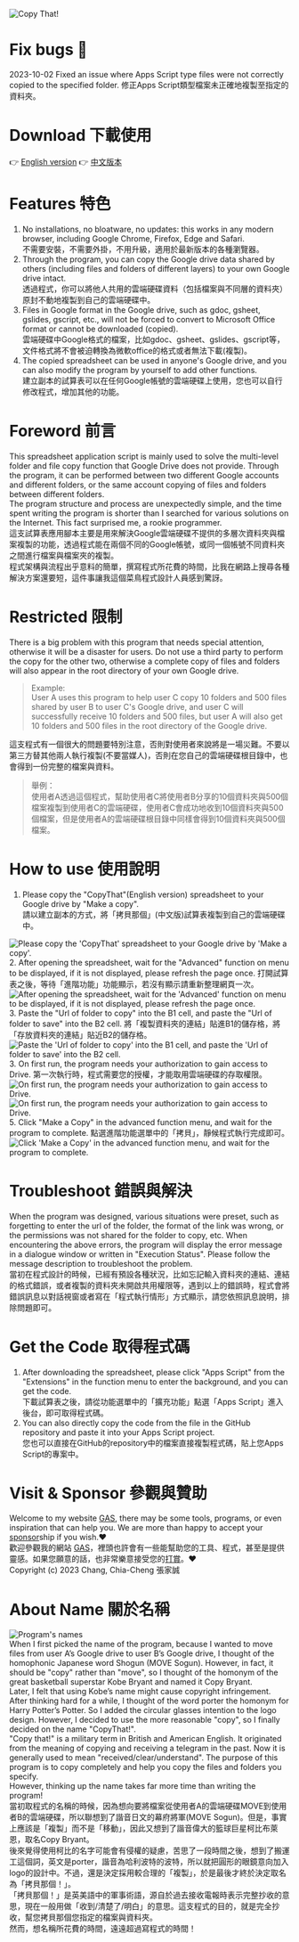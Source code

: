 ![Copy That!](https://www.php-pie.net/images/CopyThat.png "Copy That!")
# Fix bugs 🐛
2023-10-02 Fixed an issue where Apps Script type files were not correctly copied to the specified folder. 修正Apps Script類型檔案未正確地複製至指定的資料夾。
# Download 下載使用
👉 [English version](https://docs.google.com/spreadsheets/d/1oWTF7TRUZlMzjav9LxExCMWfXQuLtIKh_PFhP3j8syE/copy) 👉 [中文版本](https://docs.google.com/spreadsheets/d/1Zn68t9-4FbS2dqQwphm-0xGUUFbKlIuUQ_jLFeHzcWM/copy)
# Features 特色
1. No installations, no bloatware, no updates: this works in any modern browser, including Google Chrome, Firefox, Edge and Safari.  
不需要安裝，不需要外掛，不用升級，適用於最新版本的各種瀏覽器。
2. Through the program, you can copy the Google drive data shared by others (including files and folders of different layers) to your own Google drive intact.  
透過程式，你可以將他人共用的雲端硬碟資料（包括檔案與不同層的資料夾）原封不動地複製到自己的雲端硬碟中。
3. Files in Google format in the Google drive, such as gdoc, gsheet, gslides, gscript, etc., will not be forced to convert to Microsoft Office format or cannot be downloaded (copied).  
雲端硬碟中Google格式的檔案，比如gdoc、gsheet、gslides、gscript等，文件格式將不會被迫轉換為微軟office的格式或者無法下載(複製)。
4. The copied spreadsheet can be used in anyone's Google drive, and you can also modify the program by yourself to add other functions.  
建立副本的試算表可以在任何Google帳號的雲端硬碟上使用，您也可以自行修改程式，增加其他的功能。
# Foreword 前言
This spreadsheet application script is mainly used to solve the multi-level folder and file copy function that Google Drive does not provide. Through the program, it can be performed between two different Google accounts and different folders, or the same account copying of files and folders between different folders.  
The program structure and process are unexpectedly simple, and the time spent writing the program is shorter than I searched for various solutions on the Internet. This fact surprised me, a rookie programmer.  
這支試算表應用腳本主要是用來解決Google雲端硬碟不提供的多層次資料夾與檔案複製的功能，透過程式能在兩個不同的Google帳號，或同一個帳號不同資料夾之間進行檔案與檔案夾的複製。  
程式架構與流程出乎意料的簡單，撰寫程式所花費的時間，比我在網路上搜尋各種解決方案還要短，這件事讓我這個菜鳥程式設計人員感到驚訝。
# Restricted 限制
There is a big problem with this program that needs special attention, otherwise it will be a disaster for users. Do not use a third party to perform the copy for the other two, otherwise a complete copy of files and folders will also appear in the root directory of your own Google drive.  
> Example:<br />User A uses this program to help user C copy 10 folders and 500 files shared by user B to user C's Google drive, and user C will successfully receive 10 folders and 500 files, but user A will also get 10 folders and 500 files in the root directory of the Google drive.  

這支程式有一個很大的問題要特別注意，否則對使用者來說將是一場災難。不要以第三方替其他兩人執行複製(不要當媒人)，否則在您自己的雲端硬碟根目錄中，也會得到一份完整的檔案與資料。
>舉例：<br />使用者A透過這個程式，幫助使用者C將使用者B分享的10個資料夾與500個檔案複製到使用者C的雲端硬碟，使用者C會成功地收到10個資料夾與500個檔案，但是使用者A的雲端硬碟根目錄中同樣會得到10個資料夾與500個檔案。
# How to use 使用說明
1. Please copy the "CopyThat"(English version) spreadsheet to your Google drive by "Make a copy".  
請以建立副本的方式，將「拷貝那個」(中文版)試算表複製到自己的雲端硬碟中。
<img src="https://www.php-pie.net/images/gas/copythat/copythat-001.gif" alt="Please copy the 'CopyThat' spreadsheet to your Google drive by 'Make a copy'." />
2. After opening the spreadsheet, wait for the "Advanced" function on menu to be displayed, if it is not displayed, please refresh the page once.  
打開試算表之後，等待「進階功能」功能顯示，若沒有顯示請重新整理網頁一次。
<img src="https://www.php-pie.net/images/gas/copythat/copythat-002.gif" alt="After opening the spreadsheet, wait for the 'Advanced' function on menu to be displayed, if it is not displayed, please refresh the page once." />
3. Paste the "Url of folder to copy" into the B1 cell, and paste the "Url of folder to save" into the B2 cell.  
將「複製資料夾的連結」貼進B1的儲存格，將「存放資料夾的連結」貼近B2的儲存格。
<img src="https://www.php-pie.net/images/gas/copythat/copythat-003.gif" alt="Paste the 'Url of folder to copy' into the B1 cell, and paste the 'Url of folder to save' into the B2 cell." />
3. On first run, the program needs your authorization to gain access to Drive.  
第一次執行時，程式需要您的授權，才能取用雲端硬碟的存取權限。
<img src="https://www.php-pie.net/images/gas/copythat/copythat-004.gif" alt="On first run, the program needs your authorization to gain access to Drive." />
<img src="https://www.php-pie.net/images/gas/copythat/copythat-004-1.gif" alt="On first run, the program needs your authorization to gain access to Drive." />
5. Click "Make a Copy" in the advanced function menu, and wait for the program to complete.  
點選進階功能選單中的「拷貝」，靜候程式執行完成即可。
<img src="https://www.php-pie.net/images/gas/copythat/copythat-005.gif" alt="Click 'Make a Copy' in the advanced function menu, and wait for the program to complete." />

# Troubleshoot 錯誤與解決
When the program was designed, various situations were preset, such as forgetting to enter the url of the folder, the format of the link was wrong, or the permissions was not shared for the folder to copy, etc. When encountering the above errors, the program will display the error message in a dialogue window or written in "Execution Status". Please follow the message description to troubleshoot the problem.  
當初在程式設計的時候，已經有預設各種狀況，比如忘記輸入資料夾的連結、連結的格式錯誤，或者複製的資料夾未開啟共用權限等，遇到以上的錯誤時，程式會將錯誤訊息以對話視窗或者寫在「程式執行情形」方式顯示，請您依照訊息說明，排除問題即可。
# Get the Code 取得程式碼
1. After downloading the spreadsheet, please click "Apps Script" from the "Extensions" in the function menu to enter the background, and you can get the code.  
下載試算表之後，請從功能選單中的「擴充功能」點選「Apps Script」進入後台，即可取得程式碼。
2. You can also directly copy the code from the file in the GitHub repository and paste it into your Apps Script project.  
您也可以直接在GitHub的repository中的檔案直接複製程式碼，貼上您Apps Script的專案中。
# Visit & Sponsor 參觀與贊助
Welcome to my website [GAS]([https://php-pie.net](https://script.google.com/a/macros/gms.hlgs.hlc.edu.tw/s/AKfycbzS29sVfv6vUKcXY8zhHl8XZKU52VfvjxzqeEQACrAufS7JiWOexlIYgyfgtCusAVJt/exec) "GAS"), there may be some tools, programs, or even inspiration that can help you. We are more than happy to accept your [sponsor](https://p.ecpay.com.tw/36FF207 "sponsor")ship if you wish.❤️  
歡迎參觀我的網站 [GAS]([https://php-pie.net](https://script.google.com/a/macros/gms.hlgs.hlc.edu.tw/s/AKfycbzS29sVfv6vUKcXY8zhHl8XZKU52VfvjxzqeEQACrAufS7JiWOexlIYgyfgtCusAVJt/exec) "GAS")，裡頭也許會有一些能幫助您的工具、程式，甚至是提供靈感。如果您願意的話，也非常樂意接受您的[打賞](https://p.ecpay.com.tw/36FF207 "打賞")。❤️  
Copyright (c) 2023 Chang, Chia-Cheng 張家誠
# About Name 關於名稱
![Program's names](https://www.php-pie.net/images/gas/copythat/programName.png "Program's names")  
When I first picked the name of the program, because I wanted to move files from user A’s Google drive to user B’s Google drive, I thought of the homophonic Japanese word Shogun (MOVE Sogun). However, in fact, it should be "copy" rather than "move", so I thought of the homonym of the great basketball superstar Kobe Bryant and named it Copy Bryant.  
Later, I felt that using Kobe’s name might cause copyright infringement. After thinking hard for a while, I thought of the word porter the homonym for Harry Potter’s Potter. So I added the circular glasses intention to the logo design. However, I decided to use the more reasonable "copy", so I finally decided on the name "CopyThat!".  
"Copy that!" is a military term in British and American English. It originated from the meaning of copying and receiving a telegram in the past. Now it is generally used to mean "received/clear/understand". The purpose of this program is to copy completely and help you copy the files and folders you specify.  
However, thinking up the name takes far more time than writing the program!  
當初取程式的名稱的時候，因為想向要將檔案從使用者A的雲端硬碟MOVE到使用者B的雲端硬碟，所以聯想到了諧音日文的幕府將軍(MOVE Sogun)。但是，事實上應該是「複製」而不是「移動」，因此又想到了諧音偉大的籃球巨星柯比布萊恩，取名Copy Bryant。  
後來覺得使用柯比的名字可能會有侵權的疑慮，苦思了一段時間之後，想到了搬運工這個詞，英文是porter，諧音為哈利波特的波特，所以就把圓形的眼鏡意向加入logo的設計中。不過，還是決定採用較合理的「複製」，於是最後才終於決定取名為「拷貝那個！」。  
「拷貝那個！」是英美語中的軍事術語，源自於過去接收電報時表示完整抄收的意思，現在一般用做「收到/清楚了/明白」的意思。這支程式的目的，就是完全抄收，幫您拷貝那個您指定的檔案與資料夾。  
然而，想名稱所花費的時間，遠遠超過寫程式的時間！
